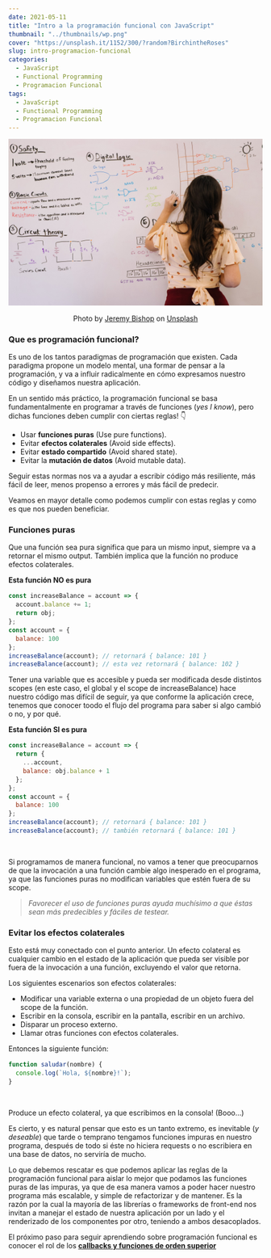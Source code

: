 ```yaml
---
date: 2021-05-11
title: "Intro a la programación funcional con JavaScript"
thumbnail: "../thumbnails/wp.png"
cover: "https://unsplash.it/1152/300/?random?BirchintheRoses"
slug: intro-programacion-funcional
categories:
  - JavaScript
  - Functional Programming
  - Programacion Funcional
tags:
  - JavaScript
  - Functional Programming
  - Programacion Funcional
---
```


<!-- ![park](./images/park.jpg) -->

![Functional Programming](./images/intro-programacion-funcional.jpg)

<p style="text-align: center;">Photo by <a href="https://unsplash.com/photos/KFIjzXYg1RM">Jeremy Bishop</a> on <a href="https://unsplash.com">Unsplash</a></p>

### Que es programación funcional?

Es uno de los tantos paradigmas de programación que existen. Cada paradigma propone un modelo mental, una formar de pensar a la programación, y va a influir radicalmente en cómo expresamos nuestro código y diseñamos nuestra aplicación.

En un sentido más práctico, la programación funcional se basa fundamentalmente en programar a través de funciones (_yes I know_), pero dichas funciones deben cumplir con ciertas reglas! 👇

- Usar **funciones puras** (Use pure functions).
- Evitar **efectos colaterales** (Avoid side effects).
- Evitar **estado compartido** (Avoid shared state).
- Evitar la **mutación de datos** (Avoid mutable data).

Seguir estas normas nos va a ayudar a escribir código más resiliente, más fácil de leer, menos propenso a errores y más fácil de predecir.

Veamos en mayor detalle como podemos cumplir con estas reglas y como es que nos pueden beneficiar.

### Funciones puras

Que una función sea pura significa que para un mismo input, siempre va a retornar el mismo output. También implica que la función no produce efectos colaterales.

**Esta función NO es pura**

```js
const increaseBalance = account => {
  account.balance += 1;
  return obj;
};
const account = {
  balance: 100
};
increaseBalance(account); // retornará { balance: 101 }
increaseBalance(account); // esta vez retornará { balance: 102 }
```

Tener una variable que es accesible y pueda ser modificada desde distintos scopes (en este caso, el global y el scope de increaseBalance) hace nuestro código mas difícil de seguir, ya que conforme la aplicación crece, tenemos que conocer toodo el flujo del programa para saber si algo cambió o no, y por qué.

**Esta función SI es pura**

```js
const increaseBalance = account => {
  return {
    ...account,
    balance: obj.balance + 1
  };
};
const account = {
  balance: 100
};
increaseBalance(account); // retornará { balance: 101 }
increaseBalance(account); // también retornará { balance: 101 }
```

<br/>

Si programamos de manera funcional, no vamos a tener que preocuparnos de que la invocación a una función cambie algo inesperado en el programa, ya que las funciones puras no modifican variables que estén fuera de su scope.

> _Favorecer el uso de funciones puras ayuda muchísimo a que éstas sean más predecibles y fáciles de testear._

### Evitar los **efectos colaterales**

Esto está muy conectado con el punto anterior. Un efecto colateral es cualquier cambio en el estado de la aplicación que pueda ser visible por fuera de la invocación a una función, excluyendo el valor que retorna.

Los siguientes escenarios son efectos colaterales:

- Modificar una variable externa o una propiedad de un objeto fuera del scope de la función.
- Escribir en la consola, escribir en la pantalla, escribir en un archivo.
- Disparar un proceso externo.
- Llamar otras funciones con efectos colaterales.

Entonces la siguiente función:

```js
function saludar(nombre) {
  console.log(`Hola, ${nombre}!`);
}
```

</br>

Produce un efecto colateral, ya que escribimos en la consola! (Booo...)

Es cierto, y es natural pensar que esto es un tanto extremo, es inevitable (_y deseable_) que tarde o temprano tengamos funciones impuras en nuestro programa, después de todo si éste no hiciera requests o no escribiera en una base de datos, no serviría de mucho.

Lo que debemos rescatar es que podemos aplicar las reglas de la programación funcional para aislar lo mejor que podamos las funciones puras de las impuras, ya que de esa manera vamos a poder hacer nuestro programa más escalable, y simple de refactorizar y de mantener. Es la razón por la cual la mayoría de las librerías o frameworks de front-end nos invitan a manejar el estado de nuestra aplicación por un lado y el renderizado de los componentes por otro, teniendo a ambos desacoplados.

El próximo paso para seguir aprendiendo sobre programación funcional es conocer el rol de los [**callbacks y funciones de orden superior**](http://localhost:8000/callbacks-y-funciones-de-orden-superior)
